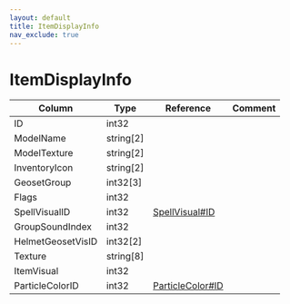 ```yaml
---
layout: default
title: ItemDisplayInfo
nav_exclude: true
---
```

# ItemDisplayInfo

| Column | Type | Reference | Comment |
|--------|------|-----------|---------|
|ID|int32|||
|ModelName|string[2]|||
|ModelTexture|string[2]|||
|InventoryIcon|string[2]|||
|GeosetGroup|int32[3]|||
|Flags|int32|||
|SpellVisualID|int32|[SpellVisual#ID](SpellVisual)||
|GroupSoundIndex|int32|||
|HelmetGeosetVisID|int32[2]|||
|Texture|string[8]|||
|ItemVisual|int32|||
|ParticleColorID|int32|[ParticleColor#ID](ParticleColor)||
